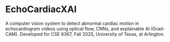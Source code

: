 # EchoCardiacXAI
 A computer vision system to detect abnormal cardiac motion in echocardiogram videos using optical flow, CNNs, and explainable AI (Grad-CAM). Developed for CSE 6367, Fall 2025, University of Texas, at Arlington.
